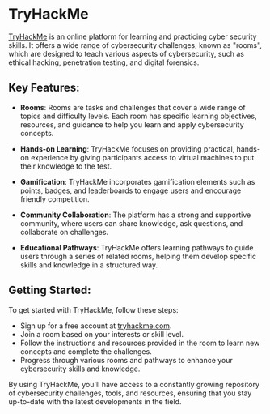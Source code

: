 # TryHackMe

[TryHackMe](https://tryhackme.com/) is an online platform for learning and practicing cyber security skills. It offers a wide range of cybersecurity challenges, known as "rooms", which are designed to teach various aspects of cybersecurity, such as ethical hacking, penetration testing, and digital forensics.

## Key Features:

- **Rooms**: Rooms are tasks and challenges that cover a wide range of topics and difficulty levels. Each room has specific learning objectives, resources, and guidance to help you learn and apply cybersecurity concepts.

- **Hands-on Learning**: TryHackMe focuses on providing practical, hands-on experience by giving participants access to virtual machines to put their knowledge to the test.

- **Gamification**: TryHackMe incorporates gamification elements such as points, badges, and leaderboards to engage users and encourage friendly competition.

- **Community Collaboration**: The platform has a strong and supportive community, where users can share knowledge, ask questions, and collaborate on challenges.

- **Educational Pathways**: TryHackMe offers learning pathways to guide users through a series of related rooms, helping them develop specific skills and knowledge in a structured way.

## Getting Started:

To get started with TryHackMe, follow these steps:

- Sign up for a free account at [tryhackme.com](https://tryhackme.com/).
- Join a room based on your interests or skill level.
- Follow the instructions and resources provided in the room to learn new concepts and complete the challenges.
- Progress through various rooms and pathways to enhance your cybersecurity skills and knowledge.

By using TryHackMe, you'll have access to a constantly growing repository of cybersecurity challenges, tools, and resources, ensuring that you stay up-to-date with the latest developments in the field.

